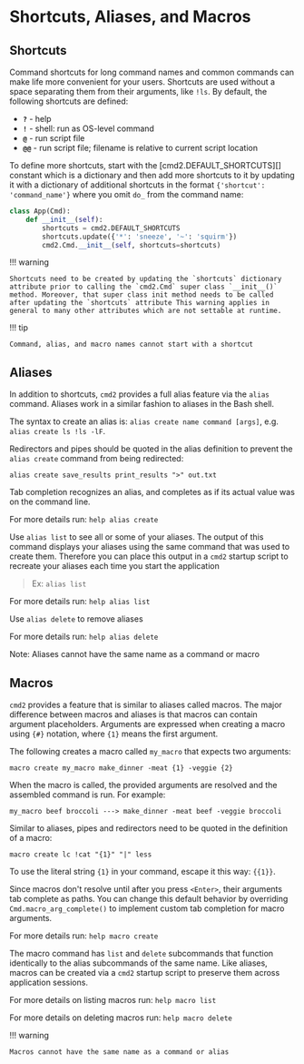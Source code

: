 # Shortcuts, Aliases, and Macros

## Shortcuts

Command shortcuts for long command names and common commands can make life more convenient for your
users. Shortcuts are used without a space separating them from their arguments, like `!ls`. By
default, the following shortcuts are defined:

- **`?`** - help
- **`!`** - shell: run as OS-level command
- **`@`** - run script file
- **`@@`** - run script file; filename is relative to current script location

To define more shortcuts, start with the [cmd2.DEFAULT_SHORTCUTS][] constant which is a dictionary
and then add more shortcuts to it by updating it with a dictionary of additional shortcuts in the
format `{'shortcut': 'command_name'}` where you omit `do_` from the command name:

```py
class App(Cmd):
    def __init__(self):
        shortcuts = cmd2.DEFAULT_SHORTCUTS
        shortcuts.update({'*': 'sneeze', '~': 'squirm'})
        cmd2.Cmd.__init__(self, shortcuts=shortcuts)
```

!!! warning

    Shortcuts need to be created by updating the `shortcuts` dictionary attribute prior to calling the `cmd2.Cmd` super class `__init__()` method. Moreover, that super class init method needs to be called after updating the `shortcuts` attribute This warning applies in general to many other attributes which are not settable at runtime.

!!! tip

    Command, alias, and macro names cannot start with a shortcut

## Aliases

In addition to shortcuts, `cmd2` provides a full alias feature via the `alias` command. Aliases work
in a similar fashion to aliases in the Bash shell.

The syntax to create an alias is: `alias create name command [args]`, e.g.
`alias create ls !ls -lF`.

Redirectors and pipes should be quoted in the alias definition to prevent the `alias create` command
from being redirected:

    alias create save_results print_results ">" out.txt

Tab completion recognizes an alias, and completes as if its actual value was on the command line.

For more details run: `help alias create`

Use `alias list` to see all or some of your aliases. The output of this command displays your
aliases using the same command that was used to create them. Therefore you can place this output in
a `cmd2` startup script to recreate your aliases each time you start the application

> Ex: `alias list`

For more details run: `help alias list`

Use `alias delete` to remove aliases

For more details run: `help alias delete`

Note: Aliases cannot have the same name as a command or macro

## Macros

`cmd2` provides a feature that is similar to aliases called macros. The major difference between
macros and aliases is that macros can contain argument placeholders. Arguments are expressed when
creating a macro using `{#}` notation, where `{1}` means the first argument.

The following creates a macro called `my_macro` that expects two arguments:

    macro create my_macro make_dinner -meat {1} -veggie {2}

When the macro is called, the provided arguments are resolved and the assembled command is run. For
example:

    my_macro beef broccoli ---> make_dinner -meat beef -veggie broccoli

Similar to aliases, pipes and redirectors need to be quoted in the definition of a macro:

    macro create lc !cat "{1}" "|" less

To use the literal string `{1}` in your command, escape it this way: `{{1}}`.

Since macros don't resolve until after you press `<Enter>`, their arguments tab complete as paths.
You can change this default behavior by overriding `Cmd.macro_arg_complete()` to implement custom
tab completion for macro arguments.

For more details run: `help macro create`

The macro command has `list` and `delete` subcommands that function identically to the alias
subcommands of the same name. Like aliases, macros can be created via a `cmd2` startup script to
preserve them across application sessions.

For more details on listing macros run: `help macro list`

For more details on deleting macros run: `help macro delete`

!!! warning

    Macros cannot have the same name as a command or alias
